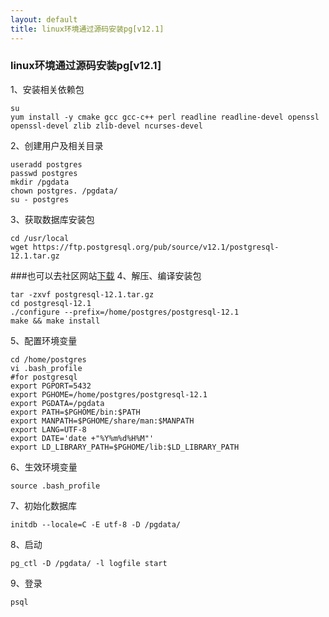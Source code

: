 ```yaml
---
layout: default
title: linux环境通过源码安装pg[v12.1]
---
```


### linux环境通过源码安装pg[v12.1]

1、安装相关依赖包

```shell
su
yum install -y cmake gcc gcc-c++ perl readline readline-devel openssl openssl-devel zlib zlib-devel ncurses-devel
```
2、创建用户及相关目录
```shell
useradd postgres
passwd postgres
mkdir /pgdata
chown postgres. /pgdata/
su - postgres
```
3、获取数据库安装包
```shell
cd /usr/local
wget https://ftp.postgresql.org/pub/source/v12.1/postgresql-12.1.tar.gz
```
###也可以去社区网站[下载](https://www.postgresql.org/ftp/source/v12.1/)
4、解压、编译安装包
```shell
tar -zxvf postgresql-12.1.tar.gz
cd postgresql-12.1
./configure --prefix=/home/postgres/postgresql-12.1
make && make install
```
5、配置环境变量
```shell
cd /home/postgres
vi .bash_profile
#for postgresql
export PGPORT=5432
export PGHOME=/home/postgres/postgresql-12.1
export PGDATA=/pgdata
export PATH=$PGHOME/bin:$PATH
export MANPATH=$PGHOME/share/man:$MANPATH
export LANG=UTF-8
export DATE='date +"%Y%m%d%H%M"'
export LD_LIBRARY_PATH=$PGHOME/lib:$LD_LIBRARY_PATH
```
6、生效环境变量
```shell
source .bash_profile
```
7、初始化数据库
```shell
initdb --locale=C -E utf-8 -D /pgdata/
```
8、启动
```shell
pg_ctl -D /pgdata/ -l logfile start
```
9、登录
```shell
psql
```